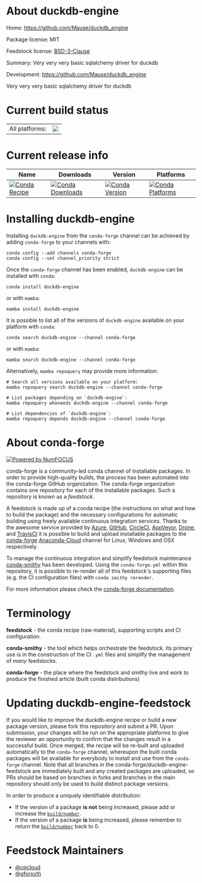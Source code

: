 About duckdb-engine
===================

Home: https://github.com/Mause/duckdb_engine

Package license: MIT

Feedstock license: [BSD-3-Clause](https://github.com/conda-forge/duckdb-engine-feedstock/blob/main/LICENSE.txt)

Summary: Very very very basic sqlalchemy driver for duckdb

Development: https://github.com/Mause/duckdb_engine

Very very very basic sqlalchemy driver for duckdb

Current build status
====================


<table><tr><td>All platforms:</td>
    <td>
      <a href="https://dev.azure.com/conda-forge/feedstock-builds/_build/latest?definitionId=15567&branchName=main">
        <img src="https://dev.azure.com/conda-forge/feedstock-builds/_apis/build/status/duckdb-engine-feedstock?branchName=main">
      </a>
    </td>
  </tr>
</table>

Current release info
====================

| Name | Downloads | Version | Platforms |
| --- | --- | --- | --- |
| [![Conda Recipe](https://img.shields.io/badge/recipe-duckdb--engine-green.svg)](https://anaconda.org/conda-forge/duckdb-engine) | [![Conda Downloads](https://img.shields.io/conda/dn/conda-forge/duckdb-engine.svg)](https://anaconda.org/conda-forge/duckdb-engine) | [![Conda Version](https://img.shields.io/conda/vn/conda-forge/duckdb-engine.svg)](https://anaconda.org/conda-forge/duckdb-engine) | [![Conda Platforms](https://img.shields.io/conda/pn/conda-forge/duckdb-engine.svg)](https://anaconda.org/conda-forge/duckdb-engine) |

Installing duckdb-engine
========================

Installing `duckdb-engine` from the `conda-forge` channel can be achieved by adding `conda-forge` to your channels with:

```
conda config --add channels conda-forge
conda config --set channel_priority strict
```

Once the `conda-forge` channel has been enabled, `duckdb-engine` can be installed with `conda`:

```
conda install duckdb-engine
```

or with `mamba`:

```
mamba install duckdb-engine
```

It is possible to list all of the versions of `duckdb-engine` available on your platform with `conda`:

```
conda search duckdb-engine --channel conda-forge
```

or with `mamba`:

```
mamba search duckdb-engine --channel conda-forge
```

Alternatively, `mamba repoquery` may provide more information:

```
# Search all versions available on your platform:
mamba repoquery search duckdb-engine --channel conda-forge

# List packages depending on `duckdb-engine`:
mamba repoquery whoneeds duckdb-engine --channel conda-forge

# List dependencies of `duckdb-engine`:
mamba repoquery depends duckdb-engine --channel conda-forge
```


About conda-forge
=================

[![Powered by
NumFOCUS](https://img.shields.io/badge/powered%20by-NumFOCUS-orange.svg?style=flat&colorA=E1523D&colorB=007D8A)](https://numfocus.org)

conda-forge is a community-led conda channel of installable packages.
In order to provide high-quality builds, the process has been automated into the
conda-forge GitHub organization. The conda-forge organization contains one repository
for each of the installable packages. Such a repository is known as a *feedstock*.

A feedstock is made up of a conda recipe (the instructions on what and how to build
the package) and the necessary configurations for automatic building using freely
available continuous integration services. Thanks to the awesome service provided by
[Azure](https://azure.microsoft.com/en-us/services/devops/), [GitHub](https://github.com/),
[CircleCI](https://circleci.com/), [AppVeyor](https://www.appveyor.com/),
[Drone](https://cloud.drone.io/welcome), and [TravisCI](https://travis-ci.com/)
it is possible to build and upload installable packages to the
[conda-forge](https://anaconda.org/conda-forge) [Anaconda-Cloud](https://anaconda.org/)
channel for Linux, Windows and OSX respectively.

To manage the continuous integration and simplify feedstock maintenance
[conda-smithy](https://github.com/conda-forge/conda-smithy) has been developed.
Using the ``conda-forge.yml`` within this repository, it is possible to re-render all of
this feedstock's supporting files (e.g. the CI configuration files) with ``conda smithy rerender``.

For more information please check the [conda-forge documentation](https://conda-forge.org/docs/).

Terminology
===========

**feedstock** - the conda recipe (raw material), supporting scripts and CI configuration.

**conda-smithy** - the tool which helps orchestrate the feedstock.
                   Its primary use is in the construction of the CI ``.yml`` files
                   and simplify the management of *many* feedstocks.

**conda-forge** - the place where the feedstock and smithy live and work to
                  produce the finished article (built conda distributions)


Updating duckdb-engine-feedstock
================================

If you would like to improve the duckdb-engine recipe or build a new
package version, please fork this repository and submit a PR. Upon submission,
your changes will be run on the appropriate platforms to give the reviewer an
opportunity to confirm that the changes result in a successful build. Once
merged, the recipe will be re-built and uploaded automatically to the
`conda-forge` channel, whereupon the built conda packages will be available for
everybody to install and use from the `conda-forge` channel.
Note that all branches in the conda-forge/duckdb-engine-feedstock are
immediately built and any created packages are uploaded, so PRs should be based
on branches in forks and branches in the main repository should only be used to
build distinct package versions.

In order to produce a uniquely identifiable distribution:
 * If the version of a package **is not** being increased, please add or increase
   the [``build/number``](https://docs.conda.io/projects/conda-build/en/latest/resources/define-metadata.html#build-number-and-string).
 * If the version of a package **is** being increased, please remember to return
   the [``build/number``](https://docs.conda.io/projects/conda-build/en/latest/resources/define-metadata.html#build-number-and-string)
   back to 0.

Feedstock Maintainers
=====================

* [@cpcloud](https://github.com/cpcloud/)
* [@gforsyth](https://github.com/gforsyth/)

